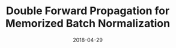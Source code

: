 ---
title: "Double Forward Propagation for Memorized Batch Normalization"
collection: conferences
permalink: /publication/Double
date: 2018-04-29
year: "2018"
venue: "AAAI"
city: 
state: ""
thumbnail: "Double.png"
teaser : 
authors: "Yong Guo, Qingyao Wu, Chaorui Deng, Jian Chen, Mingkui Tan"
bibtex: Double.txt
uri: Double.pdf
arxiv: 
project: 
source:
poster: 
data:
---